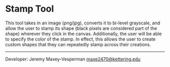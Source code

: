 Stamp Tool
==========

This tool takes in an image (png/jpg), converts it to bi-level grayscale, and allow the user to stamp its shape (black pixels are considered part of the shape) wherever they click in the canvas. Additionally, the user will be able to specify the color of the stamp. In effect, this allows the user to create custom shapes that they can repeatedly stamp across their creations.

---

Developer: Jeremy Maxey-Vesperman [maxe2470@kettering.edu](mailto:maxe2470@kettering.edu)
